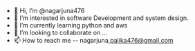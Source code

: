 - 👋 Hi, I’m @nagarjuna476
- 👀 I’m interested in software Development and system design.
- 🌱 I’m currently learning python and aws
- 💞️ I’m looking to collaborate on ...
- 📫 How to reach me -- nagarjuna,palika476@gmail.com

<!---
nagarjuna476/nagarjuna476 is a ✨ special ✨ repository because its `README.md` (this file) appears on your GitHub profile.
You can click the Preview link to take a look at your changes.
--->
